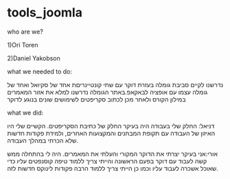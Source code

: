 # tools\_joomla

who are we?

1)Ori Toren

2)Daniel Yakobson

what we needed to do:

נדרשנו לקיים סביבת גומלה בעזרת דוקר עם שתי קונטיינריםת אחד של סקיואל ואחד של גומלה עצמו עם אופציה לבאקאפ.באתר הגומלה נדרשנו למלא את אזור המאמרים במילון הקורס ולאחר מכן לכתוב סקריפטים לשימושים שונים בנוגע לדוקר

what we did:

דניאל: החלק שלי בעבודה היה בעיקר החלק של כתיבת הסקריפטים. הקשיים שלי היו האיזון של העבודה עם תקופת המבחנים והמקצועות האחרים, ולמידת פקודות חדשות שלא הכרתי במהלך העבודה.

אורי:אני בעיקר יצרתי את הדוקר המקורי והעלתי את המאמרים. היה לי בהתחלה ממש קשה לעבוד עם דוקר בפעם הראשונה והייתי צריך ללמוד טיפה קוסנפטים עליו כדי שאוכל אשכרה לעבוד עליו וכמו כן הייתי צריך ללמוד הרבה פקודות לינוקס חדשות לזה.

